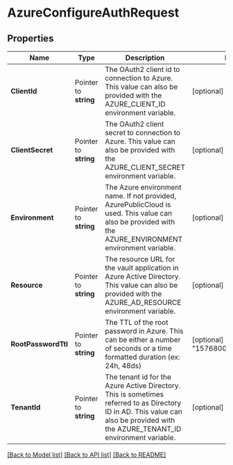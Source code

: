 # AzureConfigureAuthRequest


## Properties

Name | Type | Description | Notes
------------ | ------------- | ------------- | -------------
**ClientId** | Pointer to **string** | The OAuth2 client id to connection to Azure. This value can also be provided with the AZURE_CLIENT_ID environment variable. | [optional] 
**ClientSecret** | Pointer to **string** | The OAuth2 client secret to connection to Azure. This value can also be provided with the AZURE_CLIENT_SECRET environment variable. | [optional] 
**Environment** | Pointer to **string** | The Azure environment name. If not provided, AzurePublicCloud is used. This value can also be provided with the AZURE_ENVIRONMENT environment variable. | [optional] 
**Resource** | Pointer to **string** | The resource URL for the vault application in Azure Active Directory. This value can also be provided with the AZURE_AD_RESOURCE environment variable. | [optional] 
**RootPasswordTtl** | Pointer to **string** | The TTL of the root password in Azure. This can be either a number of seconds or a time formatted duration (ex: 24h, 48ds) | [optional] [default to "15768000000000000"]
**TenantId** | Pointer to **string** | The tenant id for the Azure Active Directory. This is sometimes referred to as Directory ID in AD. This value can also be provided with the AZURE_TENANT_ID environment variable. | [optional] 





[[Back to Model list]](../README.md#documentation-for-models) [[Back to API list]](../README.md#documentation-for-api-endpoints) [[Back to README]](../README.md)


